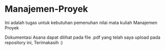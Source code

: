 # Manajemen-Proyek
Ini adalah tugas untuk kebutuhan pemenuhan nilai mata kuliah Manajemen Proyek

Dokumentasi Asana dapat dilihat pada file .pdf yang telah saya upload pada repository ini, Terimakasih :)
